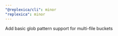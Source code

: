 ```yaml
---
"@replexica/cli": minor
"replexica": minor
---
```


Add basic glob pattern support for multi-file buckets
